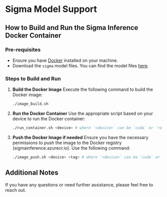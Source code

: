 # Sigma Model Support   
  
## How to Build and Run the Sigma Inference Docker Container  
   
### Pre-requisites  
- Ensure you have [Docker](https://www.docker.com/get-started) installed on your machine.  
- Download the `sigma` model files. You can find the model files [here](insert_link_to_sigma_model_files).  
   
### Steps to Build and Run  
   
1. **Build the Docker Image**
   Execute the following command to build the Docker image:  
   ```bash  
   ./image_build.sh  
   ```

2. **Run the Docker Container**
   Use the appropriate script based on your device to run the Docker container:
   ```bash
   ./run_container.sh <device> # where `<device>` can be `cuda` or `rocm`.
   ```

3. **Push the Docker Image if needed**
   Ensure you have the necessary permissions to push the image to the Docker registry (sigmainference.azurecr.io). Use the following command:
   ```bash
   ./image_push.sh <device> <tag> # where `<device>` can be `cuda` or `rocm`, and `<tag>` is the tag you want to assign to the image whose default value is `latest`.
   ```

## Additional Notes

If you have any questions or need further assistance, please feel free to reach out.
